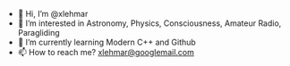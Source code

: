 - 👋 Hi, I’m @xlehmar
- 👀 I’m interested in Astronomy, Physics, Consciousness, Amateur Radio, Paragliding
- 🌱 I’m currently learning Modern C++ and Github
- 📫 How to reach me? xlehmar@googlemail.com

<!---
xlehmar/xlehmar is a ✨ special ✨ repository because its `README.md` (this file) appears on your GitHub profile.
You can click the Preview link to take a look at your changes.
--->
